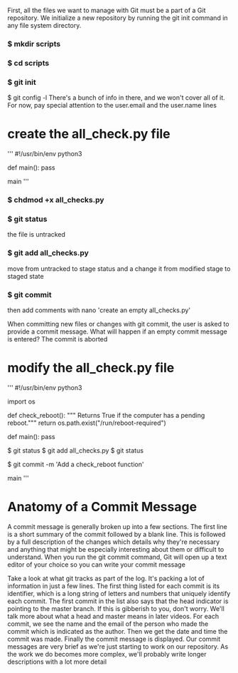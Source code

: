 First, all the files we want to manage with Git must be a part of a Git repository. We initialize a new repository by running the git init command in any file system directory.

### $ mkdir scripts
### $ cd scripts
### $ git init

$ git config -l 
There's a bunch of info in there, and we won't cover all of it. For now, pay special attention to the user.email and the user.name lines

# create the all_check.py file
'''
#!/usr/bin/env python3

def main():
    pass
    
main
'''


### $ chdmod +x all_checks.py
### $ git status
the file is untracked

### $ git add all_checks.py
 move from untracked to stage status and a change it from modified stage to staged state

### $ git commit 
then add comments with nano 'create an empty all_checks.py'


When committing new files or changes with git commit, the user is asked to provide a commit message. What will happen if an empty commit message is entered? 
The commit is aborted


# modify the all_check.py file
'''
#!/usr/bin/env python3

import os

def check_reboot():
     """ Returns True if the computer has a pending reboot."""
     return os.path.exist("/run/reboot-required")
     
def main():
    pass
    
 $ git status
 $ git add all_checks.py
 $ git status
 
 $ git commit -m 'Add a check_reboot function'
 
 
    
main
'''

# Anatomy of a Commit Message 
 A commit message is generally broken up into a few sections. The first line is a short summary of the commit followed by a blank line. This is followed by a full description of the changes which details why they're necessary and anything that might be especially interesting about them or difficult to understand. When you run the git commit command, Git will open up a text editor of your choice so you can write your commit message
 
 
 Take a look at what git tracks as part of the log. It's packing a lot of information in just a few lines. The first thing listed for each commit is its identifier, which is a long string of letters and numbers that uniquely identify each commit. The first commit in the list also says that the head indicator is pointing to the master branch. If this is gibberish to you, don't worry. We'll talk more about what a head and master means in later videos. For each commit, we see the name and the email of the person who made the commit which is indicated as the author. Then we get the date and time the commit was made. Finally the commit message is displayed. Our commit messages are very brief as we're just starting to work on our repository. As the work we do becomes more complex, we'll probably write longer descriptions with a lot more detail

